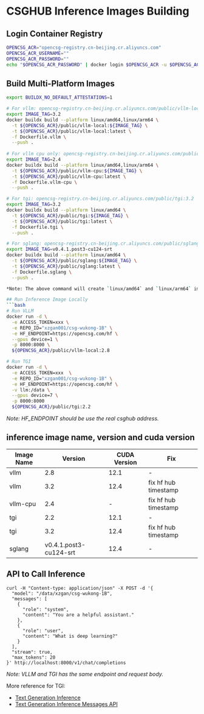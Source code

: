 # CSGHUB Inference Images Building

## Login Container Registry
```bash
OPENCSG_ACR="opencsg-registry.cn-beijing.cr.aliyuncs.com"
OPENCSG_ACR_USERNAME=""
OPENCSG_ACR_PASSWORD=""
echo "$OPENCSG_ACR_PASSWORD" | docker login $OPENCSG_ACR -u $OPENCSG_ACR_USERNAME --password-stdin
```

## Build Multi-Platform Images
```bash
export BUILDX_NO_DEFAULT_ATTESTATIONS=1

# For vllm: opencsg-registry.cn-beijing.cr.aliyuncs.com/public/vllm-local:3.2
export IMAGE_TAG=3.2
docker buildx build --platform linux/amd64,linux/arm64 \
  -t ${OPENCSG_ACR}/public/vllm-local:${IMAGE_TAG} \
  -t ${OPENCSG_ACR}/public/vllm-local:latest \
  -f Dockerfile.vllm \
  --push .
  
# For vllm cpu only: opencsg-registry.cn-beijing.cr.aliyuncs.com/public/vllm-cpu:2.3
export IMAGE_TAG=2.4
docker buildx build --platform linux/amd64,linux/arm64 \
  -t ${OPENCSG_ACR}/public/vllm-cpu:${IMAGE_TAG} \
  -t ${OPENCSG_ACR}/public/vllm-cpu:latest \
  -f Dockerfile.vllm-cpu \
  --push .

# For tgi: opencsg-registry.cn-beijing.cr.aliyuncs.com/public/tgi:3.2
export IMAGE_TAG=3.2
docker buildx build --platform linux/amd64 \
  -t ${OPENCSG_ACR}/public/tgi:${IMAGE_TAG} \
  -t ${OPENCSG_ACR}/public/tgi:latest \
  -f Dockerfile.tgi \
  --push .

# For sglang: opencsg-registry.cn-beijing.cr.aliyuncs.com/public/sglang:v0.4.1.post3-cu124-srt
export IMAGE_TAG=v0.4.1.post3-cu124-srt
docker buildx build --platform linux/amd64 \
  -t ${OPENCSG_ACR}/public/sglang:${IMAGE_TAG} \
  -t ${OPENCSG_ACR}/public/sglang:latest \
  -f Dockerfile.sglang \
  --push .

*Note: The above command will create `linux/amd64` and `linux/arm64` images with the tags `${IMAGE_TAG}` and `latest` at the same time.*

## Run Inference Image Locally
```bash
# Run VLLM
docker run -d \
  -e ACCESS_TOKEN=xxx \
  -e REPO_ID="xzgan001/csg-wukong-1B" \
  -e HF_ENDPOINT=https://opencsg.com/hf \
  --gpus device=1 \
  -p 8000:8000 \
  ${OPENCSG_ACR}/public/vllm-local:2.8

# Run TGI
docker run -d \
  -e ACCESS_TOKEN=xxx  \
  -e REPO_ID="xzgan001/csg-wukong-1B" \
  -e HF_ENDPOINT=https://opencsg.com/hf \
  -v llm:/data \
  --gpus device=7 \
  -p 8000:8000
  ${OPENCSG_ACR}/public/tgi:2.2
```
*Note: HF_ENDPOINT should be use the real csghub address.*

## inference image name, version and cuda version
| Image Name | Version | CUDA Version | Fix
| --- | --- | --- |--- |
| vllm | 2.8 | 12.1 | - |
| vllm | 3.2 | 12.4 |fix hf hub timestamp|
| vllm-cpu | 2.4 | -|fix hf hub timestamp |
| tgi | 2.2 | 12.1 |- |
| tgi | 3.2 | 12.4 |fix hf hub timestamp|
| sglang | v0.4.1.post3-cu124-srt | 12.4 |- |


## API to Call Inference
```
curl -H "Content-type: application/json" -X POST -d '{
  "model": "/data/xzgan/csg-wukong-1B",
  "messages": [
    {
      "role": "system",
      "content": "You are a helpful assistant."
    },
    {
      "role": "user",
      "content": "What is deep learning?"
    }
  ],
  "stream": true,
  "max_tokens": 20
}' http://localhost:8000/v1/chat/completions
```
*Note: VLLM and TGI has the same endpoint and request body.*

More reference for TGI: 
- [Text Generation Inference](https://huggingface.github.io/text-generation-inference/)
- [Text Generation Inference Messages API](https://huggingface.co/docs/text-generation-inference/en/messages_api)
